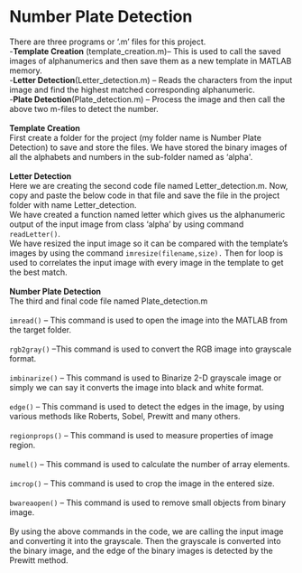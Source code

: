 # Number Plate Detection
 There are three programs or ‘.m’ files for this project.
 <br />
-**Template Creation** (template_creation.m)– This is used to call the saved images of alphanumerics and then save them as a new template in MATLAB memory.
 <br />
-**Letter Detection**(Letter_detection.m) – Reads the characters from the input image and find the highest matched corresponding alphanumeric.
 <br />
-**Plate Detection**(Plate_detection.m) – Process the image and then call the above two m-files to detect the number.
 <br />
 <br />
**Template Creation**
 <br />
First create a folder for the project (my folder name is Number Plate Detection) to save and store the files. We have stored the binary images of all the alphabets and numbers in the sub-folder named as ‘alpha'.
<br />
<br />
**Letter Detection**
<br />
Here we are creating the second code file named Letter_detection.m. Now, copy and paste the below code in that file and save the file in the project folder with name Letter_detection. 
<br/>
We have created a function named letter which gives us the alphanumeric output of the input image from class ‘alpha’ by using command ```readLetter()```.
<br/>We have resized the input image so it can be compared with the template’s images by using the command ```imresize(filename,size).``` Then for loop is used to correlates the input image with every image in the template to get the best match.
<br/>
<br/>
**Number Plate Detection**<br/>
The third and final code file named Plate_detection.m
<br/><br/>
```imread()``` – This command is used to open the image into the MATLAB from the target folder.
<br/><br/>
```rgb2gray()``` –This command is used to convert the RGB image into grayscale format.
<br/><br/>
```imbinarize()``` – This command is used to Binarize 2-D grayscale image or simply we can say it converts the image into black and white format.
<br/><br/>
```edge()``` – This command is used to detect the edges in the image, by using various methods like Roberts, Sobel, Prewitt and many others.
<br/><br/>
```regionprops()``` – This command is used to measure properties of image region.
<br/><br/>
```numel()``` – This command is used to calculate the number of array elements.
<br/><br/>
```imcrop()``` – This command is used to crop the image in the entered size.
<br/><br/>
```bwareaopen()``` – This command is used to remove small objects from binary image.
<br/><br/>
By using the above commands in the code, we are calling the input image and converting it into the grayscale. Then the grayscale is converted into the binary image, and the edge of the binary images is detected by the Prewitt method.
<br/>


